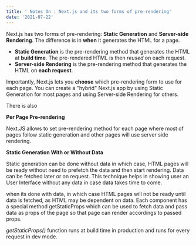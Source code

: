```yaml
---
title: ' Notes On : Next.js and its two forms of pre-rendering'
date: '2021-07-22'
---
```



Next.js has two forms of pre-rendering: **Static Generation** and **Server-side Rendering**. The difference is in **when** it generates the HTML for a page.

- **Static Generation** is the pre-rendering method that generates the HTML at **build time**. The pre-rendered HTML is then _reused_ on each request.
- **Server-side Rendering** is the pre-rendering method that generates the HTML on **each request**.

Importantly, Next.js lets you **choose** which pre-rendering form to use for each page. You can create a "hybrid" Next.js app by using Static Generation for most pages and using Server-side Rendering for others.

There is also 

**Per Page Pre-rendering**

Next.JS allows to set pre-rendering method for each page where most of pages follow static generation and other pages will use server side rendering.

**Static Generation With or Without Data**

Static generation can be done without data in which case, HTML pages will be ready without need to prefetch the data and then start rendering. Data can be fetched later or on request. This technique helps in showing user an User Interface without any data in case data takes time to come.

when its done with data, in which case HTML pages will not be ready until data is fetched, as HTML may be dependent on data. Each component has a special method getStaticProps which can be used to fetch data and pass data as props of the page so that page can render accordings to passed props.

_getStaticProps()_ function runs at build time in production and runs for every request in dev mode.

